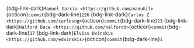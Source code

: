 {bdg-link-dark}`Manuel Garcia <https://github.com/manuGil>`{octicon}`commit`{bdg-dark-line}`226`
{bdg-link-dark}`Carlos Z <https://github.com/carlosug>`{octicon}`commit`{bdg-dark-line}`23`
{bdg-link-dark}`Halford Dace <https://github.com/halfordd>`{octicon}`commit`{bdg-dark-line}`17`
{bdg-link-dark}`Elviss Dvinskis <https://github.com/edvinskis>`{octicon}`commit`{bdg-dark-line}`1`
